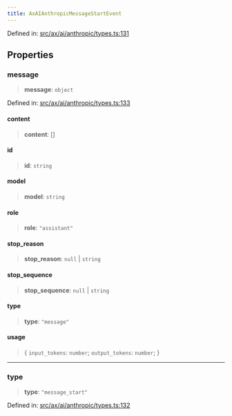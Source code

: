 ```yaml
---
title: AxAIAnthropicMessageStartEvent
---
```


Defined in: [src/ax/ai/anthropic/types.ts:131](#apidocs/httpsgithubcomax-llmaxblob3b79ada8d723949fcd8a76c2b6f48cf69d8394f8srcaxaianthropictypestsl131)

## Properties

<a id="message"></a>

### message

> **message**: `object`

Defined in: [src/ax/ai/anthropic/types.ts:133](#apidocs/httpsgithubcomax-llmaxblob3b79ada8d723949fcd8a76c2b6f48cf69d8394f8srcaxaianthropictypestsl133)

<a id=""></a>

#### content

> **content**: \[\]

<a id=""></a>

#### id

> **id**: `string`

<a id=""></a>

#### model

> **model**: `string`

<a id=""></a>

#### role

> **role**: `"assistant"`

<a id=""></a>

#### stop\_reason

> **stop\_reason**: `null` \| `string`

<a id=""></a>

#### stop\_sequence

> **stop\_sequence**: `null` \| `string`

<a id=""></a>

#### type

> **type**: `"message"`

#### usage

> \{ `input_tokens`: `number`; `output_tokens`: `number`; \}

***

<a id="type"></a>

### type

> **type**: `"message_start"`

Defined in: [src/ax/ai/anthropic/types.ts:132](#apidocs/httpsgithubcomax-llmaxblob3b79ada8d723949fcd8a76c2b6f48cf69d8394f8srcaxaianthropictypestsl132)
